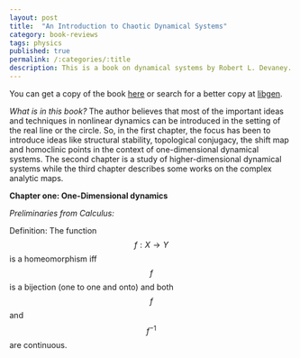 ```yaml
---
layout: post
title:  "An Introduction to Chaotic Dynamical Systems"
category: book-reviews
tags: physics
published: true
permalink: /:categories/:title
description: This is a book on dynamical systems by Robert L. Devaney.
---
```


You can get a copy of the book [here](http://zangeneh.iut.ac.ir/sites/zangeneh.iut.ac.ir/files//files_course/robert_l.devaneyan_introductiponto_chaotic_dynamical_system.pdf) or search for a better copy at [libgen].

*What is in this book?* The author believes that most of the important ideas and techniques in nonlinear dynamics can be introduced in the setting of the real line or the circle. So, in the first chapter, the focus has been to introduce ideas like structural stability, topological conjugacy, the shift map and homoclinic points in the context of one-dimensional dynamical systems. The second chapter is a study of higher-dimensional dynamical systems while the third chapter describes some works on the complex analytic maps.

**Chapter one: One-Dimensional dynamics**

*Preliminaries from Calculus:* 

Definition: The function $$f: X \to Y$$ is a homeomorphism iff $$f$$ is a bijection (one to one and onto) and both $$f$$ and $$f^{-1}$$ are continuous.


[jekyll-docs]: https://jekyllrb.com/docs/home
[jekyll-gh]:   https://github.com/jekyll/jekyll
[jekyll-talk]: https://talk.jekyllrb.com/
[cmi]: https://www.cmi.ac.in
[google]: https://www.google.com
[gmail]: https://www.gmail.com
[govind]: https://www.cmi.ac.in/~govind
[libgen]: http://libgen.io

<script type="text/javascript" async
  src="https://cdnjs.cloudflare.com/ajax/libs/mathjax/2.7.2/MathJax.js?config=TeX-MML-AM_CHTML">
</script>
